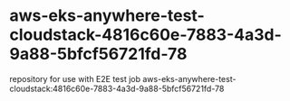 # aws-eks-anywhere-test-cloudstack-4816c60e-7883-4a3d-9a88-5bfcf56721fd-78
repository for use with E2E test job aws-eks-anywhere-test-cloudstack:4816c60e-7883-4a3d-9a88-5bfcf56721fd-78
